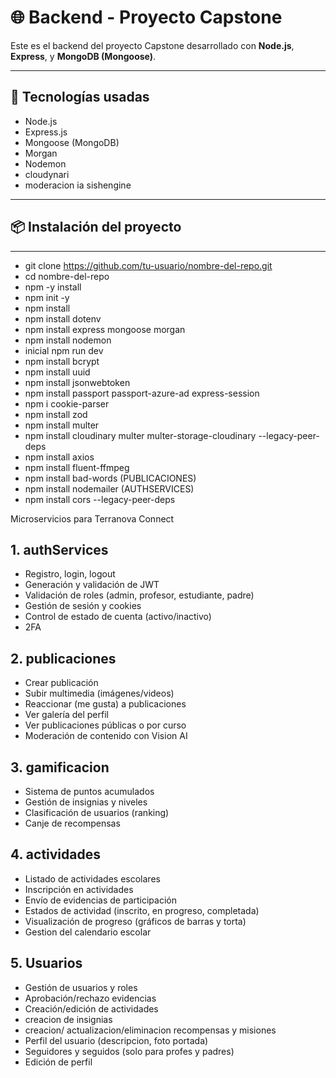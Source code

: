 # 🌐 Backend - Proyecto Capstone

Este es el backend del proyecto Capstone desarrollado con **Node.js**, **Express**, y **MongoDB (Mongoose)**.

---

## 🚀 Tecnologías usadas

- Node.js  
- Express.js  
- Mongoose (MongoDB)  
- Morgan  
- Nodemon
- cloudynari
- moderacion ia sishengine

---

## 📦 Instalación del proyecto

---
- git clone https://github.com/tu-usuario/nombre-del-repo.git
- cd nombre-del-repo
- npm -y install
- npm init -y
- npm install
- npm install dotenv
- npm install express mongoose morgan
- npm install nodemon
- inicial npm run dev
- npm install bcrypt
- npm install uuid
- npm install jsonwebtoken
- npm install passport passport-azure-ad express-session
- npm i cookie-parser
- npm install zod
- npm install multer
- npm install cloudinary multer multer-storage-cloudinary --legacy-peer-deps 
- npm install axios
- npm install fluent-ffmpeg 
- npm install bad-words (PUBLICACIONES)
- npm install nodemailer (AUTHSERVICES)
- npm install cors --legacy-peer-deps

 










 Microservicios para Terranova Connect

## 1. authServices
- Registro, login, logout
- Generación y validación de JWT
- Validación de roles (admin, profesor, estudiante, padre)
- Gestión de sesión y cookies
- Control de estado de cuenta (activo/inactivo)
- 2FA

## 2. publicaciones
- Crear publicación
- Subir multimedia (imágenes/videos)
- Reaccionar (me gusta) a publicaciones
- Ver galería del perfil
- Ver publicaciones públicas o por curso
- Moderación de contenido con Vision AI

## 3. gamificacion
- Sistema de puntos acumulados
- Gestión de insignias y niveles
- Clasificación de usuarios (ranking)
- Canje de recompensas

## 4. actividades
- Listado de actividades escolares
- Inscripción en actividades
- Envío de evidencias de participación
- Estados de actividad (inscrito, en progreso, completada)
- Visualización de progreso (gráficos de barras y torta)
- Gestion del calendario escolar

## 5. Usuarios

- Gestión de usuarios y roles
- Aprobación/rechazo evidencias
- Creación/edición de actividades
- creacion de insignias
- creacion/ actualizacion/eliminacion recompensas y misiones
- Perfil del usuario (descripcion, foto portada)
- Seguidores y seguidos (solo para profes y padres)
- Edición de perfil

